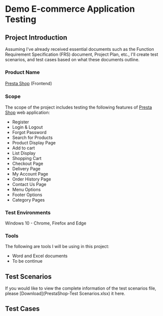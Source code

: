 # Demo E-commerce Application Testing  
## Project Introduction 
Assuming I've already received essential documents such as the Function Requirement Specification (FRS) document, Project Plan, etc., I'll create test scenarios, and test cases based on what these documents outline. 
### Product Name
[Presta Shop](https://demo.prestashop.com/#/en/front)	(Frontend）
### Scope
The scope of the project includes testing the following features of [Presta Shop](https://demo.prestashop.com/#/en/front) web application:
- Register
- Login & Logout
- Forgot Password
- Search for Products
- Product Display Page 
- Add to cart
- List Display
- Shopping Cart
- Checkout Page
- Delivery Page
- My Account Page
- Order History Page
- Contact Us Page
- Menu Options
- Footer Options
- Category Pages
### Test Environments
Windows 10 - Chrome, Firefox and Edge
### Tools
The following are tools I will be using in this project:
- Word and Excel documents
- To be continue

## Test Scenarios
If you would like to view the complete information of the test scenarios file, please [Download](PrestaShop-Test Scenarios.xlsx) it here.
## Test Cases
